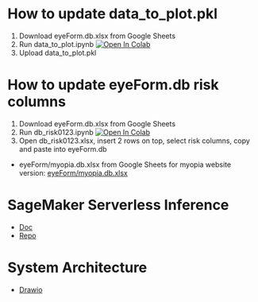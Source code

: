 # How to update data_to_plot.pkl
1. Download eyeForm.db.xlsx from Google Sheets
1. Run data_to_plot.ipynb <a href="https://colab.research.google.com/github/neurobit-ai/eyeForm/blob/main/data_to_plot.ipynb" target="_parent"><img src="https://colab.research.google.com/assets/colab-badge.svg" alt="Open In Colab"/></a>
1. Upload data_to_plot.pkl

# How to update eyeForm.db risk columns
1. Download eyeForm.db.xlsx from Google Sheets
1. Run db_risk0123.ipynb <a href="https://colab.research.google.com/github/neurobit-ai/eyeForm/blob/main/db_risk0123.ipynb" target="_parent"><img src="https://colab.research.google.com/assets/colab-badge.svg" alt="Open In Colab"/></a>
1. Open db_risk0123.xlsx, insert 2 rows on top, select risk columns, copy and paste into eyeForm.db

- eyeForm/myopia.db.xlsx from Google Sheets for myopia website version: 
[eyeForm/myopia.db.xlsx](https://docs.google.com/spreadsheets/d/1kBLwr1Lxec6yi5wEET5opkSKt_TD3cVQjICWlDyHS4o/edit#gid=1477633965)

# SageMaker Serverless Inference
- [Doc](https://docs.aws.amazon.com/sagemaker/latest/dg/serverless-endpoints.html)
- [Repo](https://github.com/neurobit-ai/eyeForm-SageMaker)

# System Architecture
- [Drawio](https://drive.google.com/file/d/1-smnQNOvg643gtuWUa2kjEe1_j8orKmA/view?usp=sharing)
